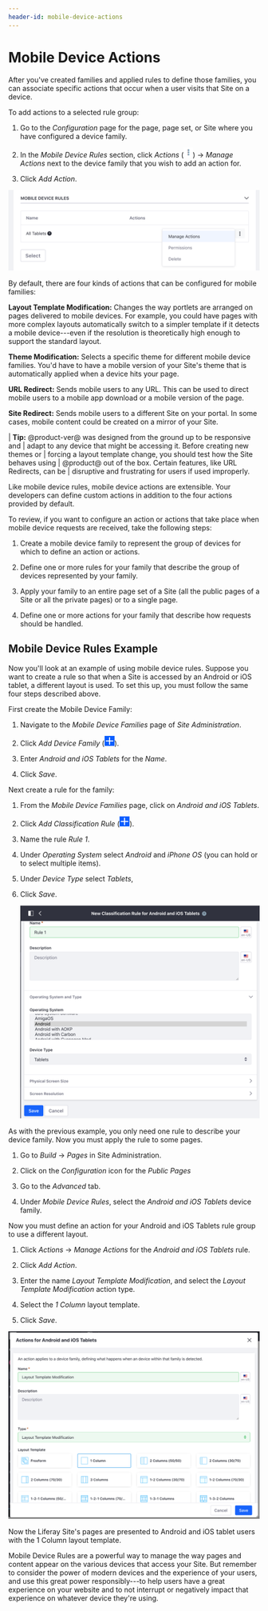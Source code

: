 ```yaml
---
header-id: mobile-device-actions
---
```


# Mobile Device Actions

After you've created families and applied rules to define those families, you 
can associate specific actions that occur when a user visits that Site on
a device.

To add actions to a selected rule group:

1.  Go to the *Configuration* page for the page, page set, or Site where you 
    have configured a device family.

2.  In the *Mobile Device Rules* section, click *Actions* (![Actions](../../../../../../images/icon-actions.png)) &rarr; *Manage 
    Actions* next to the device family that you wish to add an action for.
 
3.  Click *Add Action*.

![Figure 1: Getting to the Manage Actions page.](../../../../../../images/manage-mobile-actions.png)

By default, there are four kinds of actions that can be configured for mobile
families:

**Layout Template Modification:** Changes the way portlets are arranged on pages
delivered to mobile devices. For example, you could have pages with more complex
layouts automatically switch to a simpler template if it detects a mobile
device---even if the resolution is theoretically high enough to support the
standard layout.

**Theme Modification:** Selects a specific theme for different mobile device
families. You'd have to have a mobile version of your Site's theme that is
automatically applied when a device hits your page.

**URL Redirect:** Sends mobile users to any URL. This can be used to direct
mobile users to a mobile app download or a mobile version of the page.

**Site Redirect:** Sends mobile users to a different Site on your portal. In
some cases, mobile content could be created on a mirror of your Site.

| **Tip:** @product-ver@ was designed from the ground up to be responsive and
| adapt to any device that might be accessing it. Before creating new themes or
| forcing a layout template change, you should test how the Site behaves using
| @product@ out of the box. Certain features, like URL Redirects, can be
| disruptive and frustrating for users if used improperly.

Like mobile device rules, mobile device actions are extensible. Your developers
can define custom actions in addition to the four actions provided by default.

To review, if you want to configure an action or actions that take place when
mobile device requests are received, take the following steps:

1.  Create a mobile device family to represent the group of devices for which to
    define an action or actions.

2.  Define one or more rules for your family that describe the group of devices
    represented by your family.

3.  Apply your family to an entire page set of a Site (all the public pages of a
    Site or all the private pages) or to a single page.

4.  Define one or more actions for your family that describe how requests should
    be handled.

## Mobile Device Rules Example

Now you'll look at an example of using mobile device rules. Suppose you want to
create a rule so that when a Site is accessed by an Android or iOS tablet,
a different layout is used. To set this up, you must follow the same four steps
described above.

First create the Mobile Device Family:

1.  Navigate to the *Mobile Device Families* page of *Site Administration*.

2.  Click *Add Device Family* (![Add Device Family](../../../../../../images/icon-add.png)).

3.  Enter *Android and iOS Tablets* for the *Name*.

4.  Click *Save*.

Next create a rule for the family:

1.  From the *Mobile Device Families* page, click on *Android and iOS Tablets*.

2.  Click *Add Classification Rule* (![Add Classification Rule](../../../../../../images/icon-add.png)).

3.  Name the rule *Rule 1*.

4.  Under *Operating System* select *Android* and *iPhone OS* (you can hold
    <CTRL> or <CMD> to select multiple items).

5.  Under *Device Type* select *Tablets*,

6.  Click *Save*.

    ![Figure 2: Create the Classification rule.](../../../../../../images/example-classification-rule.png)

As with the previous example, you only need one rule to describe your device
family. Now you must apply the rule to some pages.

1.  Go to *Build* &rarr; *Pages* in Site Administration.

2.  Click on the *Configuration* icon for the *Public Pages*

3.  Go to the *Advanced* tab.

3.  Under *Mobile Device Rules*, select the *Android and iOS Tablets* device
    family.

Now you must define an action for your Android and iOS Tablets rule group to use
a different layout.

1.  Click *Actions* &rarr; *Manage Actions* for the *Android and iOS Tablets* 
    rule.
 
2.  Click *Add Action*.

3.  Enter the name *Layout Template Modification*, and select the *Layout
    Template Modification* action type.

4.  Select the *1 Column* layout template. 

5.  Click *Save*.

![Figure 3: Create the Actions for Android and iOS Tablets.](../../../../../../images/example-mobile-action.png)

Now the Liferay Site's pages are presented to Android and iOS tablet users with 
the 1 Column layout template.

Mobile Device Rules are a powerful way to manage the way pages and content
appear on the various devices that access your Site. But remember to consider
the power of modern devices and the experience of your users, and use this great
power responsibly---to help users have a great experience on your website and to
not interrupt or negatively impact that experience on whatever device they're
using.
